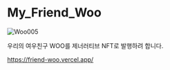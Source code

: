 # My_Friend_Woo

![Woo005](https://user-images.githubusercontent.com/40536266/169993997-f16239a3-5433-4374-b3b4-3a59f8220d0c.png)

우리의 여우친구 WOO를 제너러티브 NFT로 발행하려 합니다.

https://friend-woo.vercel.app/
